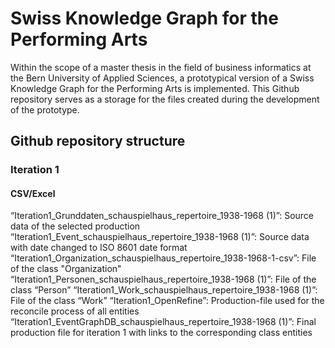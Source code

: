 # Swiss Knowledge Graph for the Performing Arts
Within the scope of a master thesis in the field of business informatics at the Bern University of Applied Sciences, a prototypical version of a Swiss Knowledge Graph for the Performing Arts is implemented.
This Github repository serves as a storage for the files created during the development of the prototype. 

## Github repository structure

### Iteration 1
#### CSV/Excel
“Iteration1_Grunddaten_schauspielhaus_repertoire_1938-1968 (1)”: Source data of the selected production
“Iteration1_Event_schauspielhaus_repertoire_1938-1968 (1)”: Source data with date changed to ISO 8601 date format
“Iteration1_Organization_schauspielhaus_repertoire_1938-1968-1-csv”: File of the class "Organization" 
“Iteration1_Personen_schauspielhaus_repertoire_1938-1968 (1)”: File of the class “Person” 
“Iteration1_Work_schauspielhaus_repertoire_1938-1968 (1)”: File of the class “Work” 
“Iteration1_OpenRefine”: Production-file used for the reconcile process of all entities
“Iteration1_EventGraphDB_schauspielhaus_repertoire_1938-1968 (1)”: Final production file for iteration 1 with links to the corresponding class entities 

